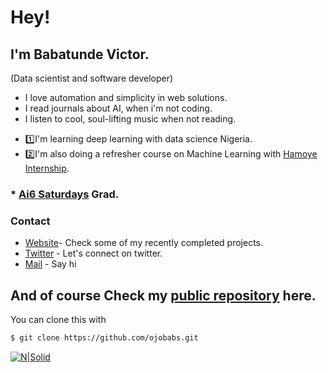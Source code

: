 # Hey!
## I'm Babatunde Victor.
(Data scientist and software developer)
  - I love automation and simplicity in web solutions.
  - I read journals about AI, when i'm not coding.
  - I listen to cool, soul-lifting music when not reading.

* 1️⃣I'm learning deep learning with data science Nigeria.
* 2️⃣I'm also doing a refresher course on Machine Learning with [Hamoye Internship](https://github.com/HamoyeHQ).
### * [Ai6 Saturdays](https://github.com/AISaturdaysLagos) Grad.

### Contact

* [Website](http://ojobabs.tech)- Check some of my recently completed projects.
* [Twitter](https://twitter.com/babs_tinapa) - Let's connect on twitter.
* [Mail](mailto:info@ojobabs.tech) - Say hi

## And of course Check my [public repository](https://github.com/ojobabs) here.
You can clone this with
```sh
$ git clone https://github.com/ojobabs.git
```
 
 [![N|Solid](https://cldup.com/dTxpPi9lDf.thumb.png)](http://ojobabs.tech)


